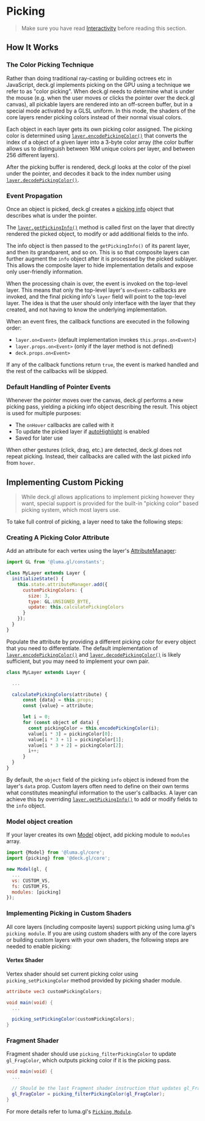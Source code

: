 # Picking

> Make sure you have read [Interactivity](/docs/developer-guide/interactivity.md) before reading this section.

## How It Works

### The Color Picking Technique

Rather than doing traditional ray-casting or building octrees etc in JavaScript, deck.gl implements picking on the GPU using a technique we refer to as "color picking". When deck.gl needs to determine what is under the mouse (e.g. when the user moves or clicks the pointer over the deck.gl canvas), all pickable layers are rendered into an off-screen buffer, but in a special mode activated by a GLSL uniform. In this mode, the shaders of the core layers render picking colors instead of their normal visual colors.

Each object in each layer gets its own picking color assigned. The picking color is determined using [`layer.encodePickingColor()`](/docs/api-reference/layer.md#-encodepickingcolor-) that converts the index of a object of a given layer into a 3-byte color array (the color buffer allows us to distinguish between 16M unique colors per layer, and between 256 different layers).

After the picking buffer is rendered, deck.gl looks at the color of the pixel under the pointer, and decodes it back to the index number using [`layer.decodePickingColor()`](/docs/api-reference/layer.md#-decodepickingcolor-).


### Event Propagation

Once an object is picked, deck.gl creates a [picking info](/docs/developer-guide/interactivity.md#the-picking-info-object) object that describes what is under the pointer.

The [`layer.getPickingInfo()`](/docs/api-reference/layer.md#-getpickinginfo-) method is called first on the layer that directly rendered the picked object, to modify or add additional fields to the info.

The info object is then passed to the `getPickingInfo()` of its parent layer, and then its grandparent, and so on. This is so that composite layers can further augment the `info` object after it is processed by the picked sublayer. This allows the composite layer to hide implementation details and expose only user-friendly information.

When the processing chain is over, the event is invoked on the top-level layer. This means that only the top-level layer's `on<Event>` callbacks are invoked, and the final picking info's `layer` field will point to the top-level layer. The idea is that the user should only interface with the layer that they created, and not having to know the underlying implementation.

When an event fires, the callback functions are executed in the following order:

- `layer.on<Event>` (default implementation invokes `this.props.on<Event>`)
- `layer.props.on<Event>` (only if the layer method is not defined)
- `deck.props.on<Event>`

If any of the callback functions return `true`, the event is marked handled and the rest of the callbacks will be skipped.


### Default Handling of Pointer Events

Whenever the pointer moves over the canvas, deck.gl performs a new picking pass, yielding a picking info object describing the result. This object is used for multiple purposes:

- The `onHover` callbacks are called with it
- To update the picked layer if [autoHighlight](/docs/api-reference/layer.md#autohighlight-boolean-optional) is enabled
- Saved for later use

When other gestures (click, drag, etc.) are detected, deck.gl does not repeat picking. Instead, their callbacks are called with the last picked info from `hover`.


## Implementing Custom Picking

> While deck.gl allows applications to implement picking however they want,
special support is provided for the built-in "picking color" based picking
system, which most layers use.

To take full control of picking, a layer need to take the following steps:

### Creating A Picking Color Attribute

Add an attribute for each vertex using the layer's [AttributeManager](/docs/api-reference/attribute-manager.md):

```js
import GL from '@luma.gl/constants';

class MyLayer extends Layer {
  initializeState() {
    this.state.attributeManager.add({
      customPickingColors: {
        size: 3,
        type: GL.UNSIGNED_BYTE,
        update: this.calculatePickingColors
      }
    });
  }
}
```

Populate the attribute by providing a different picking color for every object that you need to differentiate. The default implementation of [`layer.encodePickingColor()`](/docs/api-reference/layer.md#-encodepickingcolor-) and [`layer.decodePickingColor()`](/docs/api-reference/layer.md#-decodepickingcolor-) is likely sufficient, but you may need to implement your own pair.

```js
class MyLayer extends Layer {

  ...

  calculatePickingColors(attribute) {
      const {data} = this.props;
      const {value} = attribute;

      let i = 0;
      for (const object of data) {
        const pickingColor = this.encodePickingColor(i);
        value[i * 3] = pickingColor[0];
        value[i * 3 + 1] = pickingColor[1];
        value[i * 3 + 2] = pickingColor[2];
        i++;
      }
  }
}
```

By default, the `object` field of the picking `info` object is indexed from the layer's `data` prop. Custom layers often need to define on their own terms what constitutes meaningful information to the user's callbacks. A layer can achieve this by overriding [`layer.getPickingInfo()`](/docs/api-reference/layer.md#-getpickinginfo-) to add or modify fields to the `info` object.


### Model object creation

If your layer creates its own [Model](https://github.com/uber/luma.gl/blob/master/docs/api-reference/core/model.md) object, add picking module to `modules` array.

```js
import {Model} from '@luma.gl/core';
import {picking} from '@deck.gl/core';

new Model(gl, {
  ...
  vs: CUSTOM_VS,
  fs: CUSTOM_FS,
  modules: [picking]
});
```

### Implementing Picking in Custom Shaders

All core layers (including composite layers) support picking using luma.gl's `picking module`. If you are using custom shaders with any of the core layers or building custom layers with your own shaders, the following steps are needed to enable picking:

#### Vertex Shader

Vertex shader should set current picking color using `picking_setPickingColor` method provided by picking shader module.

```glsl
attribute vec3 customPickingColors;

void main(void) {
  ...

  picking_setPickingColor(customPickingColors);
}
```

### Fragment Shader

Fragment shader should use `picking_filterPickingColor` to update `gl_FragColor`, which outputs picking color if it is the picking pass.

```glsl
void main(void) {
  ...

  // Should be the last Fragment shader instruction that updates gl_FragColor
  gl_FragColor = picking_filterPickingColor(gl_FragColor);
}
```

For more details refer to luma.gl's [`Picking Module`](http://uber.github.io/luma.gl/#/documentation/api-reference/shader-module).
